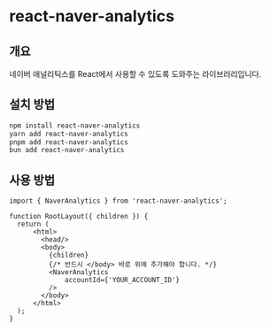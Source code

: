 # react-naver-analytics

## 개요

네이버 애널리틱스를 React에서 사용할 수 있도록 도와주는 라이브러리입니다.

## 설치 방법

```bash
npm install react-naver-analytics
yarn add react-naver-analytics
pnpm add react-naver-analytics
bun add react-naver-analytics
```

## 사용 방법

```tsx
import { NaverAnalytics } from 'react-naver-analytics';

function RootLayout({ children }) {
  return (
      <html>
        <head/>
        <body>
          {children}
          {/* 반드시 </body> 바로 위에 추가해야 합니다. */}
          <NaverAnalytics
              accountId={'YOUR_ACCOUNT_ID'}
          />
        </body>
      </html>
  );
}
```

